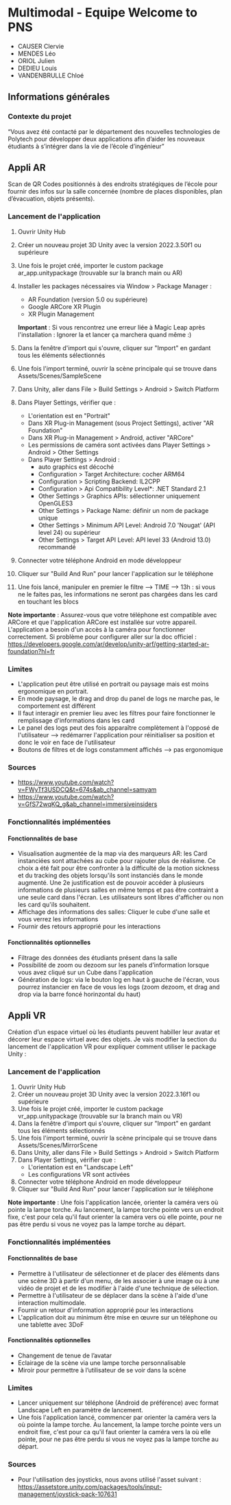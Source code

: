 # Multimodal - Equipe Welcome to PNS

- CAUSER Clervie
- MENDES Léo
- ORIOL Julien
- DEDIEU Louis
- VANDENBRULLE Chloé

## Informations générales
### Contexte du projet
“Vous avez été contacté par le département des nouvelles technologies de Polytech pour développer deux applications afin d’aider les nouveaux étudiants à s’intégrer dans la vie de l’école d’ingénieur”

## Appli AR
Scan de QR Codes positionnés à des endroits stratégiques de l’école pour fournir des infos sur la salle concernée (nombre de places disponibles, plan d’évacuation, objets présents).
### Lancement de l'application
1. Ouvrir Unity Hub
2. Créer un nouveau projet 3D Unity avec la version 2022.3.50f1 ou supérieure
3. Une fois le projet créé, importer le custom package ar_app.unitypackage (trouvable sur la branch main ou AR)
4. Installer les packages nécessaires via Window > Package Manager :
   - AR Foundation (version 5.0 ou supérieure)
   - Google ARCore XR Plugin
   - XR Plugin Management
   
   **Important** : Si vous rencontrez une erreur liée à Magic Leap après l'installation : Ignorer la et lancer ça marchera quand même :) 
5. Dans la fenêtre d'import qui s'ouvre, cliquer sur "Import" en gardant tous les éléments sélectionnés
6. Une fois l'import terminé, ouvrir la scène principale qui se trouve dans Assets/Scenes/SampleScene
7. Dans Unity, aller dans File > Build Settings > Android > Switch Platform
8. Dans Player Settings, vérifier que :
   - L'orientation est en "Portrait"
   - Dans XR Plug-in Management (sous Project Settings), activer "AR Foundation"
   - Dans XR Plug-in Management > Android, activer "ARCore"
   - Les permissions de caméra sont activées dans Player Settings > Android > Other Settings
   - Dans Player Settings > Android :
     - auto graphics est décoché 
     - Configuration > Target Architecture: cocher ARM64
     - Configuration > Scripting Backend: IL2CPP
     - Configuration > Api Compatibility Level*: .NET Standard 2.1
     - Other Settings > Graphics APIs: sélectionner uniquement OpenGLES3
     - Other Settings > Package Name: définir un nom de package unique
     - Other Settings > Minimum API Level: Android 7.0 'Nougat' (API level 24) ou supérieur
     - Other Settings > Target API Level: API level 33 (Android 13.0) recommandé
9. Connecter votre téléphone Android en mode développeur
10. Cliquer sur "Build And Run" pour lancer l'application sur le téléphone
11. Une fois lancé, manipuler en premier le filtre --> TIME --> 13h : si vous ne le faites pas, les informations ne seront pas chargées dans les card en touchant les blocs



**Note importante** : Assurez-vous que votre téléphone est compatible avec ARCore et que l'application ARCore est installée sur votre appareil. L'application a besoin d'un accès à la caméra pour fonctionner correctement. Si problème pour configurer aller sur la doc officiel : https://developers.google.com/ar/develop/unity-arf/getting-started-ar-foundation?hl=fr

### Limites
- L'application peut être utilisé en portrait ou paysage mais est moins ergonomique en portrait.
- En mode paysage, le drag and drop du panel de logs ne marche pas, le comportement est différent
- Il faut interagir en premier lieu avec les filtres pour faire fonctionner le remplissage d'informations dans les card
- Le panel des logs peut des fois apparaître complètement à l'opposé de l'utilisateur --> redémarrer l'application pour réinitialiser sa position et donc le voir en face de l'utilisateur
- Boutons de filtres et de logs constamment affichés --> pas ergonomique

### Sources
- https://www.youtube.com/watch?v=FWyTf3USDCQ&t=674s&ab_channel=samyam
- https://www.youtube.com/watch?v=GfS72wqKQ_g&ab_channel=immersiveinsiders


### Fonctionnalités implémentées
#### Fonctionnalités de base
- Visualisation augmentée de la map via des marqueurs AR: les Card instanciées sont attachées au cube pour rajouter plus de réalisme. Ce choix a été fait pour être confronter à la difficulté de la motion sickness et du tracking des objets lorsqu'ils sont instanciés dans le monde augmenté. Une 2e justification est de pouvoir accéder à plusieurs informations de plusieurs salles en même temps et pas être contraint a une seule card dans l'écran. Les utilisateurs sont libres d'afficher ou non les card qu'ils souhaitent.
- Affichage des informations des salles: Cliquer le cube d'une salle et vous verrez les informations
- Fournir des retours approprié pour les interactions
  
#### Fonctionnalités optionnelles
- Filtrage des données des étudiants présent dans la salle
- Possibilité de zoom ou dezoom sur les panels d’information lorsque vous avez cliqué sur un Cube dans l'application
- Génération de logs: via le bouton log en haut à gauche de l'écran, vous pourrez instancier en face de vous les logs (zoom dezoom, et drag and drop via la barre foncé horinzontal du haut)

## Appli VR
Création d’un espace virtuel où les étudiants peuvent habiller leur avatar et décorer leur espace virtuel avec des objets.
Je vais modifier la section du lancement de l'application VR pour expliquer comment utiliser le package Unity :

### Lancement de l'application

1. Ouvrir Unity Hub
2. Créer un nouveau projet 3D Unity avec la version 2022.3.16f1 ou supérieure
3. Une fois le projet créé, importer le custom package vr_app.unitypackage (trouvable sur la branch main ou VR)
4. Dans la fenêtre d'import qui s'ouvre, cliquer sur "Import" en gardant tous les éléments sélectionnés
5. Une fois l'import terminé, ouvrir la scène principale qui se trouve dans Assets/Scenes/MirrorScene
6. Dans Unity, aller dans File > Build Settings > Android > Switch Platform
7. Dans Player Settings, vérifier que :
   - L'orientation est en "Landscape Left"
   - Les configurations VR sont activées
8. Connecter votre téléphone Android en mode développeur
9. Cliquer sur "Build And Run" pour lancer l'application sur le téléphone

**Note importante** : Une fois l'application lancée, orienter la caméra vers où pointe la lampe torche. Au lancement, la lampe torche pointe vers un endroit fixe, c'est pour cela qu'il faut orienter la caméra vers où elle pointe, pour ne pas être perdu si vous ne voyez pas la lampe torche au départ.

### Fonctionnalités implémentées
#### Fonctionnalités de base
- Permettre à l'utilisateur de sélectionner et de placer des éléments dans une scène 3D à partir d'un menu, de les associer à une image ou à une vidéo de projet et de les modifier à l'aide d'une technique de sélection.
- Permettre à l'utilisateur de se déplacer dans la scène à l'aide d'une interaction multimodale.
- Fournir un retour d'information approprié pour les interactions
- L'application doit au minimum être mise en œuvre sur un téléphone ou une tablette avec 3DoF

#### Fonctionnalités optionnelles
- Changement de tenue de l’avatar
- Eclairage de la scène via une lampe torche personnalisable
- Miroir pour permettre à l’utilisateur de se voir dans la scène

### Limites
- Lancer uniquement sur téléphone (Android de préférence) avec format Landscape Left en paramètre de lancement.
- Une fois l'application lancé, commencer par orienter la caméra vers la où pointe la lampe torche. Au lancement, la lampe torche pointe vers un endroit fixe, c'est pour ca qu'il faut orienter la caméra vers la où elle pointe, pour ne pas être perdu si vous ne voyez pas la lampe torche au départ.

### Sources
- Pour l'utilisation des joysticks, nous avons utilisé l'asset suivant : https://assetstore.unity.com/packages/tools/input-management/joystick-pack-107631
